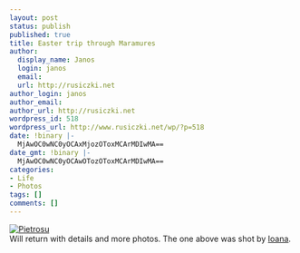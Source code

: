 ```yaml
---
layout: post
status: publish
published: true
title: Easter trip through Maramures
author:
  display_name: Janos
  login: janos
  email: 
  url: http://rusiczki.net
author_login: janos
author_email: 
author_url: http://rusiczki.net
wordpress_id: 518
wordpress_url: http://www.rusiczki.net/wp/?p=518
date: !binary |-
  MjAwOC0wNC0yOCAxMjozOToxMCArMDIwMA==
date_gmt: !binary |-
  MjAwOC0wNC0yOCAwOTozOToxMCArMDIwMA==
categories:
- Life
- Photos
tags: []
comments: []
---
```

<p><a href="http://www.flickr.com/photos/ioana/2448794476/"><img src="http://farm3.static.flickr.com/2135/2448794476_73d99398ba.jpg" alt="Pietrosu" border="0" class="image" /></a><br />
Will return with details and more photos. The one above was shot by <a href="http://www.flickr.com/photos/ioana/">Ioana</a>.</p>
